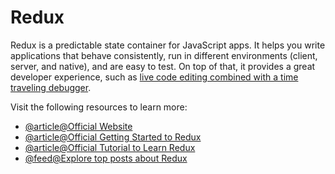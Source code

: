 # Redux

Redux is a predictable state container for JavaScript apps. It helps you write applications that behave consistently, run in different environments (client, server, and native), and are easy to test. On top of that, it provides a great developer experience, such as [live code editing combined with a time traveling debugger](https://github.com/reduxjs/redux-devtools).

Visit the following resources to learn more:

- [@article@Official Website](https://redux.js.org/)
- [@article@Official Getting Started to Redux](https://redux.js.org/introduction/getting-started)
- [@article@Official Tutorial to Learn Redux](https://redux.js.org/tutorials/essentials/part-1-overview-concepts)
- [@feed@Explore top posts about Redux](https://app.daily.dev/tags/redux?ref=roadmapsh)
